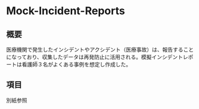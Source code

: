 # Mock-Incident-Reports

## 概要
医療機関で発生したインシデントやアクシデント（医療事故）は、報告することになっており、収集したデータは再発防止に活用される。模擬インシデントレポートは看護師３名がよくある事例を想定し作成した。

## 項目
別紙参照
